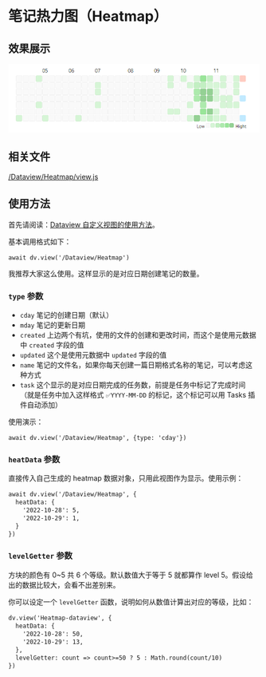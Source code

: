 # 笔记热力图（Heatmap）

## 效果展示

![](../images/Heatmap.png)

## 相关文件

[/Dataview/Heatmap/view.js](../../Dataview/Heatmap/view.js)

## 使用方法

首先请阅读：[Dataview 自定义视图的使用方法](../Usages/Dataview-Custom-View.md)。

基本调用格式如下：

```dataviewjs
await dv.view('/Dataview/Heatmap')
```

我推荐大家这么使用。这样显示的是对应日期创建笔记的数量。

### `type` 参数

-   `cday` 笔记的创建日期（默认）
-   `mday` 笔记的更新日期
-   `created` 上边两个有坑，使用的文件的创建和更改时间，而这个是使用元数据中 `created` 字段的值
-   `updated` 这个是使用元数据中 `updated` 字段的值
-   `name` 笔记的文件名，如果你每天创建一篇日期格式名称的笔记，可以考虑这种方式
-   `task` 这个显示的是对应日期完成的任务数，前提是任务中标记了完成时间（就是任务中加入这样格式 `✅YYYY-MM-DD` 的标记，这个标记可以用 Tasks 插件自动添加）

使用演示：


```dataviewjs
await dv.view('/Dataview/Heatmap', {type: 'cday'})
```

### `heatData` 参数

直接传入自己生成的 heatmap 数据对象，只用此视图作为显示。使用示例：

```dataviewjs
await dv.view('/Dataview/Heatmap', {
  heatData: {
    '2022-10-28': 5,
    '2022-10-29': 1,
  }
})
```

### `levelGetter` 参数

方块的颜色有 0~5 共 6 个等级。默认数值大于等于 5 就都算作 level 5。假设给出的数据比较大，会看不出差别来。

你可以设定一个 `levelGetter` 函数，说明如何从数值计算出对应的等级，比如：

```davaviewjs
dv.view('Heatmap-dataview', {
  heatData: {
    '2022-10-28': 50,
    '2022-10-29': 13,
  },
  levelGetter: count => count>=50 ? 5 : Math.round(count/10)
})
```